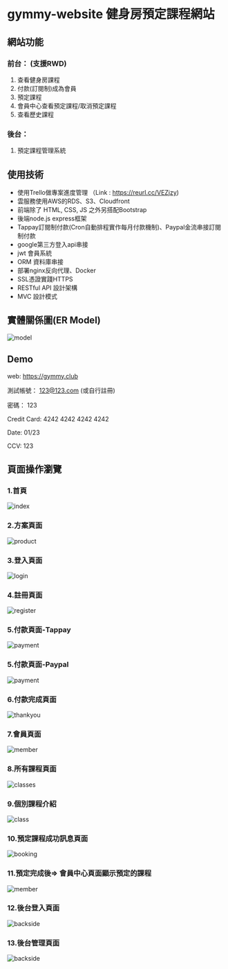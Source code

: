# gymmy-website 健身房預定課程網站

## 網站功能
### 前台： (支援RWD)
1. 查看健身房課程
2. 付款(訂閱制)成為會員
3. 預定課程
4. 會員中心查看預定課程/取消預定課程
5. 查看歷史課程
### 後台：
1. 預定課程管理系統

## 使用技術
- 使用Trello做專案進度管理 （Link : https://reurl.cc/VEZjzy)
- 雲服務使用AWS的RDS、S3、Cloudfront
- 前端除了 HTML, CSS, JS 之外另搭配Bootstrap
- 後端node.js express框架
- Tappay訂閱制付款(Cron自動排程實作每月付款機制)、Paypal金流串接訂閱制付款
- google第三方登入api串接
- jwt 會員系統
- ORM 資料庫串接
- 部署nginx反向代理、Docker
- SSL憑證實踐HTTPS
- RESTful API 設計架構
- MVC 設計模式

## 實體關係圖(ER Model)
![model](./github-png/ER-Model.png)

## Demo
web: https://gymmy.club

測試帳號： 123@123.com (或自行註冊)

密碼： 123

Credit Card: 4242 4242 4242 4242

Date: 01/23

CCV: 123

## 頁面操作瀏覽
### 1.首頁
![index](./github-png/1-1index.jpeg)

<!-- #### 首頁RWD:
![index](./github-png/1-2index.jpeg) -->

### 2.方案頁面
![product](./github-png/1-3product.jpeg)

<!-- #### 方案頁面RWD:
![product](./github-png/1-4product.jpeg) -->

### 3.登入頁面
![login](./github-png/2-1login.png)

### 4.註冊頁面
![register](./github-png/3-1register.jpeg)

<!-- #### 註冊頁面RWD:
![register](./github-png/3-2register.jpeg) -->

### 5.付款頁面-Tappay
![payment](./github-png/4-1payment.jpeg)

### 5.付款頁面-Paypal
![payment](./github-png/4-3payment.jpeg)

<!-- #### 付款頁面RWD:
![payment](./github-png/4-2payment.jpeg) -->

### 6.付款完成頁面
![thankyou](./github-png/5-1thankyou.png)

### 7.會員頁面
![member](./github-png/6-1member.jpeg)

### 8.所有課程頁面
![classes](./github-png/7-1classes.jpeg)

<!-- #### 所有課程頁面RWD:
![classes](./github-png/7-2classes.png) -->

### 9.個別課程介紹
![class](./github-png/8-1class.jpeg)

<!-- #### 個別課程頁面RWD:
![class](./github-png/8-2class.jpeg) -->

### 10.預定課程成功訊息頁面
![booking](./github-png/9-1booking.png)

### 11.預定完成後=> 會員中心頁面顯示預定的課程
![member](./github-png/10-1update-mem.jpeg)

<!-- ### 會員中心頁面RWD:
![member](./github-png/10-2update-mem.jpeg) -->

### 12.後台登入頁面
![backside](./github-png/11-1backside-login.jpeg)

### 13.後台管理頁面
![backside](./github-png/12-1backside.jpeg)